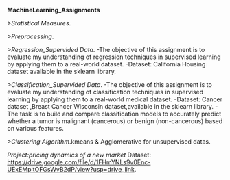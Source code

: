 **MachineLearning_Assignments**

*>Statistical Measures*.

*>Preprocessing*.

*>Regression_Supervided Data*.
 -The objective of this assignment is to evaluate my understanding of regression techniques in supervised learning by applying them to a real-world dataset.
 -Dataset: California Housing dataset available in the sklearn library. 
 
*>Classification_Supervided Data*.
 -The objective of this assignment is to evaluate my understanding of classification techniques in supervised learning by applying them to a real-world medical dataset.
 -Dataset: Cancer dataset ,Breast Cancer Wisconsin dataset,available in the sklearn library.
 -The task is to build and compare classification models to accurately predict whether a tumor is malignant (cancerous) or benign (non-cancerous) based on various features.

*>Clustering Algorithm*.kmeans & Agglomerative for unsupervised datas.

*Project:pricing dynamics of a new market*
 Dataset: https://drive.google.com/file/d/1FHmYNLs9v0Enc-UExEMpitOFGsWvB2dP/view?usp=drive_link.
